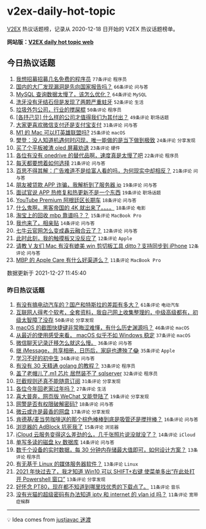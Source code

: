# v2ex-daily-hot-topic

[V2EX](https://www.v2ex.com/) 热议话题榜，记录从 2020-12-18 日开始的 V2EX 热议话题榜单。

**网站版：[V2EX daily hot topic web](https://boojack.github.io/v2ex-daily-hot-topic-web/)**

## 今日热议话题

<!-- TODAY BEGIN -->

1. [我想招募招募几名免费的程序员](https://www.v2ex.com/t/824636) `77条评论` `程序员`
1. [国内的大厂发现漏洞是先向国家报告吗？](https://www.v2ex.com/t/824584) `66条评论` `问与答`
1. [MySQL 查询数据太慢了，该怎么优化？](https://www.v2ex.com/t/824655) `64条评论` `MySQL`
1. [洗牙没有牙结石但是发现了两颗严重蛀牙](https://www.v2ex.com/t/824673) `52条评论` `生活`
1. [垃圾外包公司，行业的搅屎棍](https://www.v2ex.com/t/824654) `50条评论` `程序员`
1. [[各抒己见] 什么样的公司才值得我们为其付出？](https://www.v2ex.com/t/824644) `49条评论` `职场话题`
1. [大家更喜欢微信支付还是支付宝支付](https://www.v2ex.com/t/824662) `31条评论` `问与答`
1. [M1 的 Mac 可以打英雄联盟吗?](https://www.v2ex.com/t/824689) `25条评论` `macOS`
1. [樊登：没人知道机遇何时闪现，唯一能做的是当下做到极致](https://www.v2ex.com/t/824589) `24条评论` `分享发现`
1. [买了个平板被渣 oled 屏幕劝退](https://www.v2ex.com/t/824695) `23条评论` `硬件`
1. [各位有没有 onedrive 的替代品啊，速度真是太慢了吧](https://www.v2ex.com/t/824721) `22条评论` `程序员`
1. [每天都要想着如何选择](https://www.v2ex.com/t/824693) `21条评论` `问与答`
1. [百思不得其解：广告难道不是给富人看的吗，为何现实中却相反？](https://www.v2ex.com/t/824668) `21条评论` `问与答`
1. [朋友被贷款 APP 诈骗，我解析到了服务器 ip](https://www.v2ex.com/t/824653) `19条评论` `问与答`
1. [面试官说 APP 热修复和热更新不是一个东西](https://www.v2ex.com/t/824582) `19条评论` `职场话题`
1. [YouTube Premium 阿根廷区长期车](https://www.v2ex.com/t/824734) `18条评论` `问与答`
1. [什么鬼啊，黑客帝国的 4K 就出来了。。。。](https://www.v2ex.com/t/824670) `18条评论` `电影`
1. [淘宝上的回收 mbp 靠谱吗？？](https://www.v2ex.com/t/824585) `15条评论` `MacBook Pro`
1. [我也来了，相亲贴](https://www.v2ex.com/t/824754) `14条评论` `问与答`
1. [七牛云官网怎么变成鑫云融合云了？](https://www.v2ex.com/t/824712) `12条评论` `问与答`
1. [此时此刻，我的触摸板又没反应了](https://www.v2ex.com/t/824634) `12条评论` `Apple`
1. [请教 V 友们 Mac 有沒有媲美 win 剪切板工具 ditto？支持同步到 iPhone](https://www.v2ex.com/t/824633) `12条评论` `问与答`
1. [MBP 的 Apple Care 有什么好渠道么？](https://www.v2ex.com/t/824727) `11条评论` `MacBook Pro`

数据更新于 2021-12-27 11:45:40

<!-- TODAY END -->

### 昨日热议话题

<!-- YESTERDAY BEGIN -->

1. [有没有搞电动汽车的？国产和特斯拉的差距有多大？](https://www.v2ex.com/t/824492) `61条评论` `电动汽车`
1. [互联网人得考个软考，全套资料，我自己网上收集整理的，中级高级都有，初级太智障了没存](https://www.v2ex.com/t/824483) `50条评论` `分享发现`
1. [macOS 的截图快捷键非常晦涩难懂，有什么历史渊源吗？](https://www.v2ex.com/t/824516) `46条评论` `macOS`
1. [从最近的使用感受来看， macOS 似乎不如 Windows 稳定](https://www.v2ex.com/t/824535) `37条评论` `macOS`
1. [微信聊天记录迁移怎么就这么慢。](https://www.v2ex.com/t/824473) `36条评论` `问与答`
1. [继 iMessage，共享相册，日历后，家庭也遭殃了😂](https://www.v2ex.com/t/824506) `35条评论` `Apple`
1. [学习不好的初中生](https://www.v2ex.com/t/824502) `34条评论` `问与答`
1. [有没有 30 天精通 golang 的教程？](https://www.v2ex.com/t/824475) `33条评论` `程序员`
1. [盖了老帽儿了.m1 芯片 居然装不了 sqlserver](https://www.v2ex.com/t/824480) `32条评论` `程序员`
1. [拦截规则还真不能随意订阅](https://www.v2ex.com/t/824463) `31条评论` `分享发现`
1. [各位今年回老家过年吗？](https://www.v2ex.com/t/824457) `27条评论` `生活`
1. [喜大普奔，网页版 WeChat 又能登陆了](https://www.v2ex.com/t/824561) `19条评论` `分享发现`
1. [网警是否有权限破解密码?](https://www.v2ex.com/t/824556) `18条评论` `问与答`
1. [微云或许是最香的网盘](https://www.v2ex.com/t/824517) `17条评论` `分享发现`
1. [肯德基/麦当劳咖啡送的那个棕色棒棒到底是吸管还是搅拌棒？](https://www.v2ex.com/t/824514) `16条评论` `问与答`
1. [浏览器的 AdBlock 坑死我了](https://www.v2ex.com/t/824476) `15条评论` `浏览器`
1. [iCloud 云服务变得这么差劲的么，几千张照片说没就没了？](https://www.v2ex.com/t/824544) `14条评论` `iCloud`
1. [单写多读的磁盘 kv 数据库](https://www.v2ex.com/t/824538) `14条评论` `问与答`
1. [数千个设备的实时数据，每 30 分钟内存储最大值即可，如何设计方案？](https://www.v2ex.com/t/824554) `13条评论` `程序员`
1. [有无基于 Linux 的媒体服务器软件？](https://www.v2ex.com/t/824549) `13条评论` `Linux`
1. [2021 年快过去了，我才知道 Win10 可以 SHIFT+右键 使菜单多出“在此处打开 Powershell 窗口”](https://www.v2ex.com/t/824497) `13条评论` `分享发现`
1. [好怀念 PT80，现在都不知道到哪里找优秀的下载点了。](https://www.v2ex.com/t/824510) `11条评论` `音乐`
1. [没有光猫的超级密码有办法知道 iptv 和 internet 的 vlan id 吗？](https://www.v2ex.com/t/824460) `11条评论` `宽带症候群`

<!-- YESTERDAY END -->

---

💡 Idea comes from [justjavac 迷渡](https://github.com/justjavac/)
